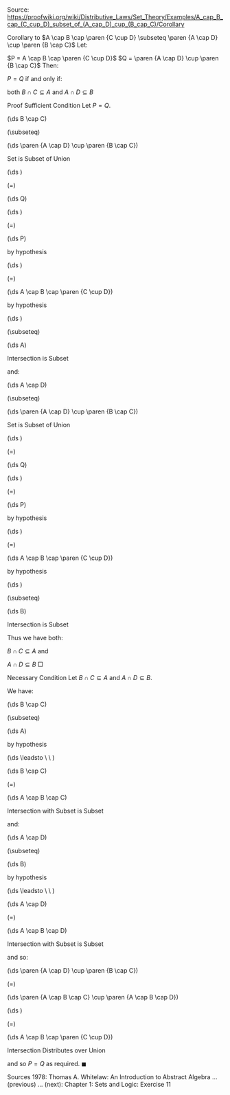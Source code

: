 # 

Source: https://proofwiki.org/wiki/Distributive_Laws/Set_Theory/Examples/A_cap_B_cap_(C_cup_D)_subset_of_(A_cap_D)_cup_(B_cap_C)/Corollary



Corollary to $A \cap B \cap \paren {C \cup D} \subseteq \paren {A \cap D} \cup \paren {B \cap C}$
Let:

$P = A \cap B \cap \paren {C \cup D}$
$Q = \paren {A \cap D} \cup \paren {B \cap C}$
Then:

$P = Q$
if and only if:

both $B \cap C \subseteq A$ and $A \cap D \subseteq B$


Proof
Sufficient Condition
Let $P = Q$.














\(\ds B \cap C\)

\(\subseteq\)







\(\ds \paren {A \cap D} \cup \paren {B \cap C}\)





Set is Subset of Union














\(\ds \)

\(=\)







\(\ds Q\)




















\(\ds \)

\(=\)







\(\ds P\)





by hypothesis














\(\ds \)

\(=\)







\(\ds A \cap B \cap \paren {C \cup D}\)





by hypothesis














\(\ds \)

\(\subseteq\)







\(\ds A\)





Intersection is Subset




and:














\(\ds A \cap D\)

\(\subseteq\)







\(\ds \paren {A \cap D} \cup \paren {B \cap C}\)





Set is Subset of Union














\(\ds \)

\(=\)







\(\ds Q\)




















\(\ds \)

\(=\)







\(\ds P\)





by hypothesis














\(\ds \)

\(=\)







\(\ds A \cap B \cap \paren {C \cup D}\)





by hypothesis














\(\ds \)

\(\subseteq\)







\(\ds B\)





Intersection is Subset



Thus we have both:

$B \cap C \subseteq A$
and

$A \cap D \subseteq B$
$\Box$


Necessary Condition
Let $B \cap C \subseteq A$ and $A \cap D \subseteq B$.

We have:














\(\ds B \cap C\)

\(\subseteq\)







\(\ds A\)





by hypothesis








\(\ds \leadsto \ \ \)





\(\ds B \cap C\)

\(=\)







\(\ds A \cap B \cap C\)





Intersection with Subset is Subset‎



and:














\(\ds A \cap D\)

\(\subseteq\)







\(\ds B\)





by hypothesis








\(\ds \leadsto \ \ \)





\(\ds A \cap D\)

\(=\)







\(\ds A \cap B \cap D\)





Intersection with Subset is Subset‎



and so:














\(\ds \paren {A \cap D} \cup \paren {B \cap C}\)

\(=\)







\(\ds \paren {A \cap B \cap C} \cup \paren {A \cap B \cap D}\)




















\(\ds \)

\(=\)







\(\ds A \cap B \cap \paren {C \cup D}\)





Intersection Distributes over Union



and so $P = Q$ as required.
$\blacksquare$


Sources
1978: Thomas A. Whitelaw: An Introduction to Abstract Algebra ... (previous) ... (next): Chapter $1$: Sets and Logic: Exercise $11$




